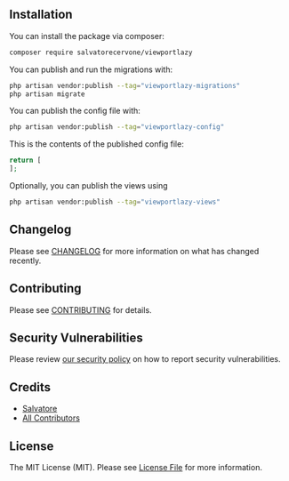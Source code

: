 ## Installation

You can install the package via composer:

```bash
composer require salvatorecervone/viewportlazy
```

You can publish and run the migrations with:

```bash
php artisan vendor:publish --tag="viewportlazy-migrations"
php artisan migrate
```

You can publish the config file with:

```bash
php artisan vendor:publish --tag="viewportlazy-config"
```

This is the contents of the published config file:

```php
return [
];
```

Optionally, you can publish the views using

```bash
php artisan vendor:publish --tag="viewportlazy-views"
```

## Changelog

Please see [CHANGELOG](CHANGELOG.md) for more information on what has changed recently.

## Contributing

Please see [CONTRIBUTING](CONTRIBUTING.md) for details.

## Security Vulnerabilities

Please review [our security policy](../../security/policy) on how to report security vulnerabilities.

## Credits

- [Salvatore](https://github.com/SalvatoreCervone)
- [All Contributors](../../contributors)

## License

The MIT License (MIT). Please see [License File](LICENSE.md) for more information.
